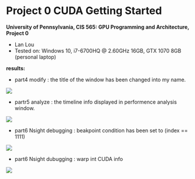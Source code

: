 Project 0 CUDA Getting Started
====================

**University of Pennsylvania, CIS 565: GPU Programming and Architecture, Project 0**

* Lan Lou
* Tested on: Windows 10, i7-6700HQ @ 2.60GHz 16GB, GTX 1070 8GB (personal laptop)

**results:**

* part4 modify : the title of the window has been changed into my name.

![](https://github.com/LanLou123/Project0-CUDA-Getting-Started/raw/master/images/1.JPG) 

* partr5 analyze : the timeline info displayed in performence analysis window.

![](https://github.com/LanLou123/Project0-CUDA-Getting-Started/raw/master/images/2.JPG) 

* part6 Nsight debugging : beakpoint condition has been set to (index == 1111)

![](https://github.com/LanLou123/Project0-CUDA-Getting-Started/raw/master/images/4.JPG)

* part6 Nsight dubugging : warp int CUDA info

![](https://github.com/LanLou123/Project0-CUDA-Getting-Started/raw/master/images/3.JPG) 

